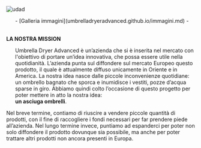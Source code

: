 ![udad](https://user-images.githubusercontent.com/62671277/77627531-58b77280-6f47-11ea-9687-74644300bcc9.png)
<ol>
- [Galleria immagini](umbrelladryeradvanced.github.io/immagini.md)
-
</ol>
<br/>
<strong>LA NOSTRA MISSION</strong>
<br/>
  <ol>
    Umbrella Dryer Advanced è un’azienda che si è inserita nel mercato con l'obiettivo di portare un’idea innovativa, che possa essere         utile nella quotidianità. L’azienda punta sul diffondere sul mercato Europeo questo prodotto, il quale è attualmente diffuso               unicamente in Oriente e in America. La nostra idea nasce dalle piccole inconvenienze quotidiane: un ombrello bagnato che sporca e         inumidisce i vestiti, pozze d’acqua sparse in giro. Abbiamo quindi colto l’occasione di questo progetto per poter mettere in atto la       nostra idea: 
  <br/>
  <strong>un asciuga ombrelli</strong>.
  <br/>
 </ol>
Nel breve termine, contiamo di riuscire a vendere piccole quantità di prodotti, con il fine di raccogliere i fondi necessari per far prendere piede all’azienda. Nel lungo termine invece, puntiamo ad espanderci per poter non solo diffondere il prodotto dovunque sia possibile, ma anche per poter trattare altri prodotti non ancora presenti in Europa.
